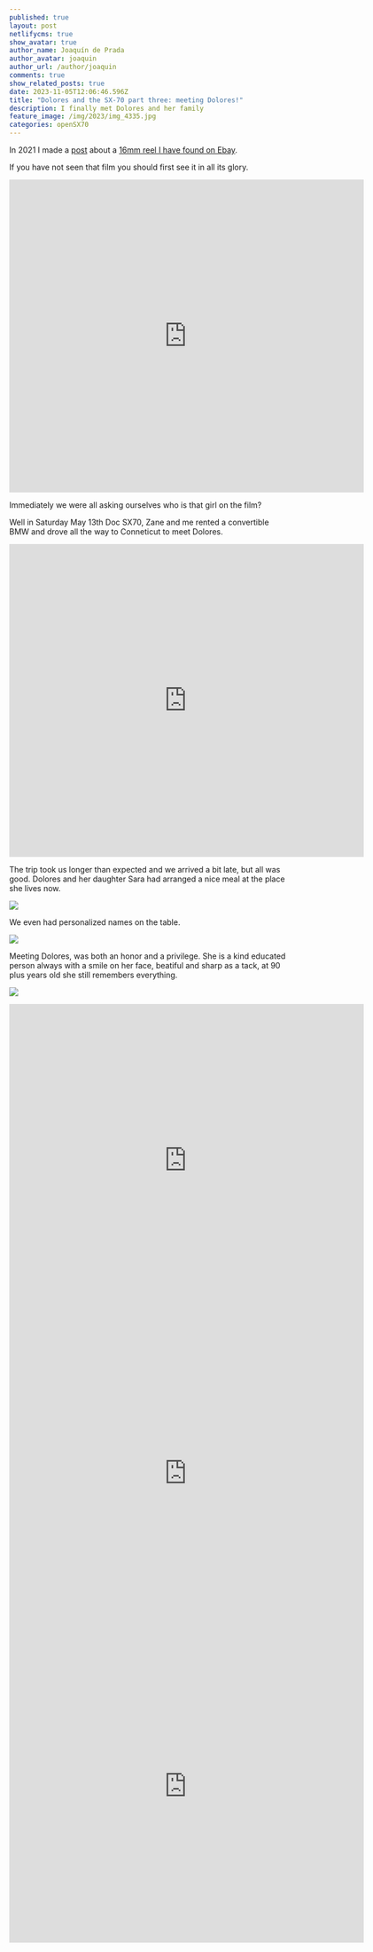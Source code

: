 ```yaml
---
published: true
layout: post
netlifycms: true
show_avatar: true
author_name: Joaquín de Prada
author_avatar: joaquin
author_url: /author/joaquin
comments: true
show_related_posts: true
date: 2023-11-05T12:06:46.596Z
title: "Dolores and the SX-70 part three: meeting Dolores!"
description: I finally met Dolores and her family
feature_image: /img/2023/img_4335.jpg
categories: openSX70
---
```

<!--StartFragment-->

In 2021 I made a [post](https://opensx70.com/posts/2021/02/loli) about a [16mm reel I have found on Ebay](https://vimeo.com/477548753/97e0340cfb).

If you have not seen that film you should first see it in all its glory.

<iframe src="https://player.vimeo.com/video/477548753?h=97e0340cfb" width="640" height="564" frameborder="0" allow="autoplay; fullscreen" allowfullscreen></iframe>

Immediately we were all asking ourselves who is that girl on the film?

W﻿ell in Saturday May 13th Doc SX70, Zane and me rented a convertible BMW and drove all the way to Conneticut to meet Dolores.

<iframe src="https://player.vimeo.com/video/833249670?h=51cee8585e" width="640" height="564" frameborder="0" allow="autoplay; fullscreen" allowfullscreen></iframe>

T﻿he trip took us longer than expected and we arrived a bit late, but all was good. Dolores and her daughter Sara had arranged a nice meal at the place she lives now.

![](/img/2023/dolores-cartel-dolores.jpg)

W﻿e even had personalized names on the table.

![](/img/2023/dolores-cartel-joaquin.jpg)

M﻿eeting Dolores, was both an honor and a privilege. She is a kind educated person always with a smile on her face, beatiful and sharp as a tack, at 90 plus years old she still remembers everything.

![](/img/2023/img_4217.jpeg)

<iframe src="https://player.vimeo.com/video/833240136?h=986fdb73c5" width="640" height="564" frameborder="0" allow="autoplay; fullscreen" allowfullscreen></iframe>



<iframe src="https://player.vimeo.com/video/833241751?h=b76f44095f" width="640" height="564" frameborder="0" allow="autoplay; fullscreen" allowfullscreen></iframe>

<iframe src="https://player.vimeo.com/video/833241751?h=b76f44095f" width="640" height="564" frameborder="0" allow="autoplay; fullscreen" allowfullscreen></iframe>